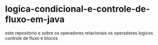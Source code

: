 # logica-condicional-e-controle-de-fluxo-em-java
este repositorio e sobre os operadores relacionais os operadores logicos  controle de fluxo e blocos
